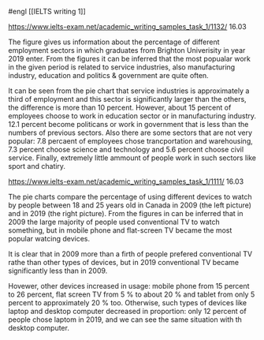 #engl
[[IELTS writing 1]]

https://www.ielts-exam.net/academic_writing_samples_task_1/1132/
16.03

The figure gives us information about the percentage of different employment sectors in which graduates from Brighton Univerisity in year 2019 enter. From the figures it can be inferred that the most popualar work in the given period is related to service industries, also manufacturing industry, education and politics & government are quite often.

It can be seen from the pie chart that service industries is approximately a third of employment and this sector is significantly larger than the others, the difference is more than 10 percent. However, about 15 percent of employees choose to work in education sector or in manufacturing industry. 12.1 percent become politicans or work in government that is less than the numbers of previous sectors. Also there are some sectors that are not very popular: 7.8 percaent of employees chose trancportation and warehousing, 7.3 percent choose science and technology and 5.6 percent choose civil service. Finally, extremely little ammount of people work in such sectors like sport and chatiry.

https://www.ielts-exam.net/academic_writing_samples_task_1/1111/
16.03

The pie charts compare the percentage of using different devices to watch by people between 18 and 25 years old in Canada in 2009 (the left picture) and in 2019 (the right picture). From the figures in can be inferred that in 2009 the large majority of people used conventional TV to watch something, but in mobile phone and flat-screen TV became the most popular watcing devices.

It is clear that in 2009 more than a firth of people prefered conventional TV rathe than other types of devices, but in 2019 conventional TV became significantly less than in 2009.

Hovewer, other devices increased in usage: mobile phone from 15 percent to 26 percent, flat screen TV from 5 % to about 20 % and tablet from only 5 percent to approximately 20 % too. Otherwise, such types of devices like laptop and desktop computer decreased in proportion: only 12 percent of people chose laptom in 2019, and we can see the same situation with th desktop computer.
